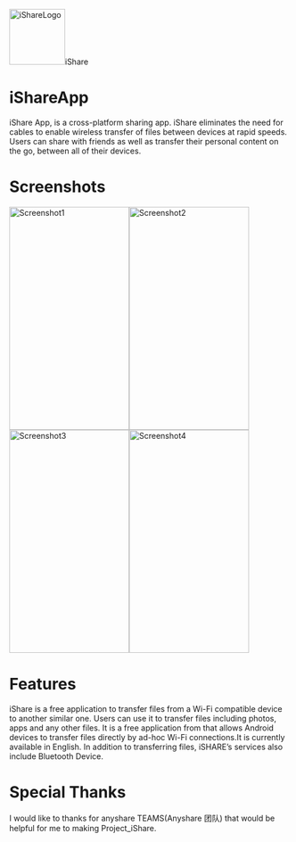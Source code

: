 <img src="https://github.com/rajatdb/iShareApp/blob/master/iconishare.png" alt="iShareLogo" width="100" height="100">iShare

# iShareApp
iShare App, is a cross-platform sharing app. iShare eliminates the need for cables to enable wireless transfer of files between devices at rapid speeds. Users can share with friends as well as transfer their personal content on the go, between all of their devices.

# Screenshots
<img src="https://github.com/rajatdb/iShareApp/blob/master/layout-2017-03-20-164111.png" alt="Screenshot1" width="215" height="400"><img src="https://github.com/rajatdb/iShareApp/blob/master/layout-2017-03-20-164100.png" alt="Screenshot2" width="215" height="400"><img src="https://github.com/rajatdb/iShareApp/blob/master/layout-2017-03-20-164010.png" alt="Screenshot3" width="215" height="400"><img src="https://github.com/rajatdb/iShareApp/blob/master/layout-2017-04-29-175050.png" alt="Screenshot4" width="215" height="400">


# Features
iShare is a free application to transfer files from a Wi-Fi compatible device to another similar one. Users can use it to transfer files including photos, apps and any other files. It is a free application from that allows Android devices to transfer files directly by ad-hoc Wi-Fi connections.It is currently available in English. In addition to transferring files, iSHARE’s services also include Bluetooth Device.

# Special Thanks
I would like to thanks for anyshare TEAMS(Anyshare 团队) that would be helpful for me to making Project_iShare.
